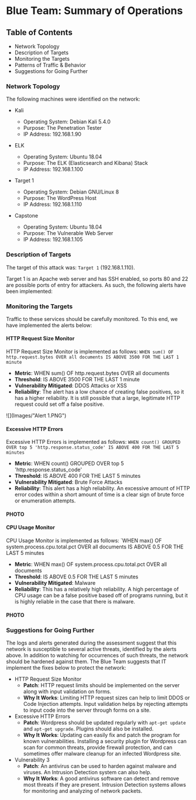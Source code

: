 # Blue Team: Summary of Operations

## Table of Contents
- Network Topology
- Description of Targets
- Monitoring the Targets
- Patterns of Traffic & Behavior
- Suggestions for Going Further

### Network Topology
The following machines were identified on the network:

- Kali
  - Operating System: Debian Kali 5.4.0
  - Purpose: The Penetration Tester
  - IP Address: 192.168.1.90

- ELK
  - Operating System: Ubuntu 18.04
  - Purpose: The ELK (Elasticsearch and Kibana) Stack
  - IP Address: 192.168.1.100

- Target 1
  - Operating System: Debian GNU/Linux 8
  - Purpose: The WordPress Host
  - IP Address: 192.168.1.110

- Capstone
  - Operating System: Ubuntu 18.04
  - Purpose: The Vulnerable Web Server
  - IP Address: 192.168.1.105

### Description of Targets

The target of this attack was: `Target 1` (192.168.1.110).

Target 1 is an Apache web server and has SSH enabled, so ports 80 and 22 are possible ports of entry for attackers. As such, the following alerts have been implemented:

### Monitoring the Targets

Traffic to these services should be carefully monitored. To this end, we have implemented the alerts below:

#### HTTP Request Size Monitor

HTTP Request Size Monitor is implemented as follows:
`WHEN sum() OF http.request.bytes OVER all documents IS ABOVE 3500 FOR THE LAST 1 minute`
  - **Metric**: WHEN sum() OF http.request.bytes OVER all documents
  - **Threshold**: IS ABOVE 3500 FOR THE LAST 1 minute
  - **Vulnerability Mitigated**: DDOS Attacks or XSS
  - **Reliability**: The alert has a low chance of creating false positives, so it has a higher reliability. It is still possible that a large, legitimate HTTP request could set off a false positive.

![](Images/"Alert 1.PNG")

#### Excessive HTTP Errors
Excessive HTTP Errors is implemented as follows:
`WHEN count() GROUPED OVER top 5 'http.response.status_code' IS ABOVE 400 FOR THE LAST 5 minutes`
  - **Metric**: WHEN count() GROUPED OVER top 5 'http.response.status_code'
  - **Threshold**: IS ABOVE 400 FOR THE LAST 5 minutes
  - **Vulnerability Mitigated**: Brute Force Attacks
  - **Reliability**: This alert has a high reliability. An excessive amount of HTTP error codes within a short amount of time is a clear sign of brute force or enumeration attempts.

#### PHOTO

#### CPU Usage Monitor
CPU Usage Monitor is implemented as follows:
`WHEN max() OF system.process.cpu.total.pct OVER all documents IS ABOVE 0.5 FOR THE LAST 5 minutes
  - **Metric**: WHEN max() OF system.process.cpu.total.pct OVER all documents
  - **Threshold**: IS ABOVE 0.5 FOR THE LAST 5 minutes
  - **Vulnerability Mitigated**: Malware
  - **Reliability**: This has a relatively high reliability. A high percentage of CPU usage can be a false positive based off of programs running, but it is highly reliable in the case that there is malware.

#### PHOTO

### Suggestions for Going Further

The logs and alerts generated during the assessment suggest that this network is susceptible to several active threats, identified by the alerts above. In addition to watching for occurrences of such threats, the network should be hardened against them. The Blue Team suggests that IT implement the fixes below to protect the network:
- HTTP Request Size Monitor
  - **Patch**: HTTP request limits should be implemented on the server along with input validation on forms.
  - **Why It Works**: Limiting HTTP request sizes can help to limit DDOS or Code Injection attempts. Input validation helps by rejecting attempts to input code into the server through forms on a site.
- Excessive HTTP Errors
  - **Patch**:  Wordpress should be updated regularly with `apt-get update` and `apt-get upgrade`. Plugins should also be installed.
  - **Why It Works**: Updating can easily fix and patch the program for known vulnerabilities. Installing a security plugin for Wordpress can scan for common threats, provide firewall protection, and can sometimes offer malware cleanup for an infected Wordpress site.
- Vulnerability 3
  - **Patch**: An antivirus can be used to harden against malware and viruses. An Intrusion Detection system can also help.
  - **Why It Works**: A good antivirus software can detect and remove most threats if they are present. Intrusion Detection systems allows for monitoring and analyzing of network packets. 
